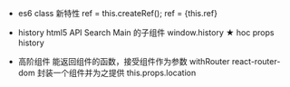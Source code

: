 - es6 class 新特性
  ref = this.createRef();
  ref = {this.ref}

- history  html5 API
  Search  Main 的子组件
  window.history
  ★ hoc props history
  <Route><Search/></Route>

- 高阶组件
  能返回组件的函数，接受组件作为参数
  withRouter react-router-dom 封装一个组件并为之提供 this.props.location